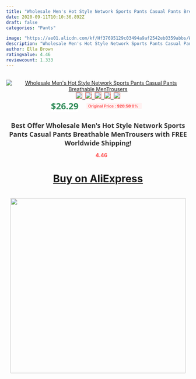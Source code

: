 ```yaml
---
title: "Wholesale Men's Hot Style Network Sports Pants Casual Pants Breathable MenTrousers"
date: 2020-09-11T10:10:36.892Z
draft: false
categories: "Pants"

image: "https://ae01.alicdn.com/kf/Hf37695129c03494a9af2542eb0359abbs/Wholesale-Men-s-Hot-Style-Network-Sports-Pants-Casual-Pants-Breathable-MenTrousers.jpg"
description: "Wholesale Men's Hot Style Network Sports Pants Casual Pants Breathable MenTrousers"
author: Ella Brown
ratingvalue: 4.46
reviewcount: 1.333
---
```

<br>
<div style="text-align: center;">
<a href="https://s.click.aliexpress.com/e/_9h0zu1" target="_blank" rel="nofollow noopener noreferrer"><img alt="Wholesale Men's Hot Style Network Sports Pants Casual Pants Breathable MenTrousers" class="magnifier-image" src="https://ae01.alicdn.com/kf/Hf37695129c03494a9af2542eb0359abbs/Wholesale-Men-s-Hot-Style-Network-Sports-Pants-Casual-Pants-Breathable-MenTrousers.jpg_640x640.jpg">
<br>
<img style="border:1px solid salmon" src="https://ae01.alicdn.com/kf/Hf37695129c03494a9af2542eb0359abbs/Wholesale-Men-s-Hot-Style-Network-Sports-Pants-Casual-Pants-Breathable-MenTrousers.jpg_120x120.jpg">&nbsp;&nbsp;<img style="border:1px solid salmon" src="https://ae01.alicdn.com/kf/H24e777c2bd3740109a82f61fdd550a0eI/Wholesale-Men-s-Hot-Style-Network-Sports-Pants-Casual-Pants-Breathable-MenTrousers.jpg_120x120.jpg">&nbsp;&nbsp;<img style="border:1px solid salmon" src="https://ae01.alicdn.com/kf/H95043c3c065543adac72d815e30289eaA/Wholesale-Men-s-Hot-Style-Network-Sports-Pants-Casual-Pants-Breathable-MenTrousers.jpg_120x120.jpg">&nbsp;&nbsp;<img style="border:1px solid salmon" src="https://ae01.alicdn.com/kf/H6ca52feada38488bbf6eb5e1bafc0433O/Wholesale-Men-s-Hot-Style-Network-Sports-Pants-Casual-Pants-Breathable-MenTrousers.jpg_120x120.jpg">&nbsp;&nbsp;<img style="border:1px solid salmon" src="https://ae01.alicdn.com/kf/H9d8470aecbbd4ebf9f8fbaf22a0076b8E/Wholesale-Men-s-Hot-Style-Network-Sports-Pants-Casual-Pants-Breathable-MenTrousers.jpg_120x120.jpg"></a></div><br0>
<div style="text-align: center;"><span style="background-color: white; border: 0px; box-sizing: border-box; color: seagreen; display: inline-block; font-family: &quot;open sans&quot; , &quot;arial&quot; , &quot;helvetica&quot; , sans-serif , &quot;heiti&quot;; font-size: 24px; font-stretch: inherit; font-weight: 700; line-height: inherit; margin: 0px 10px 0px 0px; padding: 0px; vertical-align: middle;">$26.29 </span>
<span style="background: rgb(255 , 241 , 241); border-radius: 3px; border: 0px; box-sizing: border-box; color: #ff4747; display: inline-block; font-family: inherit; font-size: 12px; font-stretch: inherit; font-style: inherit; font-variant: inherit; font-weight: 600; line-height: inherit; margin: 0px; padding: 2px 5px; transform: scale(0.9); vertical-align: middle;">Original Price : <b style="text-decoration: line-through;">$28.58 </b> 8%&nbsp;&nbsp;</span></div>
<h1 style="color: #333333; display: inline-block; font-family: &quot;open sans&quot; , &quot;arial&quot; , &quot;helvetica&quot; , sans-serif , &quot;heiti&quot;; font-size: 18px; font-stretch: inherit; font-weight: 700; text-align: center;">Best Offer Wholesale Men's Hot Style Network Sports Pants Casual Pants Breathable MenTrousers with FREE Worldwide Shipping!</h1>
<div style="color: #ff4747; text-align: center;">
<img src="https://4.bp.blogspot.com/-M0ZcTcb-5uY/XleCXlxnR4I/AAAAAAAAAEc/OrjgMkXV1oMQFaCRZj5HQwOCBcu3w1FegCPcBGAYYCw/s1600/star.png" style="height: 15px;">&nbsp;<b>4.46</b></div>
<div class="button_cont" align="center"><a class="buynow_a" href="https://s.click.aliexpress.com/e/_9h0zu1" target="_blank" rel="nofollow noopener noreferrer"><H1>Buy on AliExpress</H1></a></div><br>
<div class="separator" style="clear: both; text-align: center;">
<img src="https://lh3.googleusercontent.com/-pTy5HemUv9M/XlePHvY0dAI/AAAAAAAAAE4/0nX5iRUoIWY8eMW9Dpxeirr157OZliDIgCLcBGAsYHQ/s1600/badge.gif" width="480">
</div>
